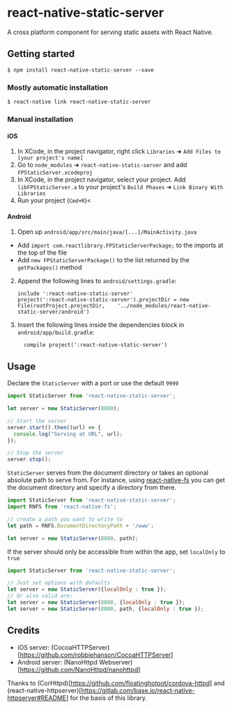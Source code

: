 
# react-native-static-server

A cross platform component for serving static assets with React Native.

## Getting started

`$ npm install react-native-static-server --save`

### Mostly automatic installation

`$ react-native link react-native-static-server`

### Manual installation


#### iOS

1. In XCode, in the project navigator, right click `Libraries` ➜ `Add Files to [your project's name]`
2. Go to `node_modules` ➜ `react-native-static-server` and add `FPStaticServer.xcodeproj`
3. In XCode, in the project navigator, select your project. Add `libFPStaticServer.a` to your project's `Build Phases` ➜ `Link Binary With Libraries`
4. Run your project (`Cmd+R`)<

#### Android

1. Open up `android/app/src/main/java/[...]/MainActivity.java`
  - Add `import com.reactlibrary.FPStaticServerPackage;` to the imports at the top of the file
  - Add `new FPStaticServerPackage()` to the list returned by the `getPackages()` method
2. Append the following lines to `android/settings.gradle`:
  	```
  	include ':react-native-static-server'
  	project(':react-native-static-server').projectDir = new File(rootProject.projectDir, 	'../node_modules/react-native-static-server/android')
  	```
3. Insert the following lines inside the dependencies block in `android/app/build.gradle`:
  	```
      compile project(':react-native-static-server')
  	```

## Usage

Declare the `StaticServer` with a port or use the default `9999`

```javascript
import StaticServer from 'react-native-static-server';

let server = new StaticServer(8080);

// Start the server
server.start().then((url) => {
  console.log("Serving at URL", url);
});

// Stop the server
server.stop();
```

`StaticServer` serves from the document directory or takes an optional absolute path to serve from.
For instance, using [react-native-fs](https://github.com/johanneslumpe/react-native-fs) you can get the document directory and specify a directory from there.

```javascript
import StaticServer from 'react-native-static-server';
import RNFS from 'react-native-fs';

// create a path you want to write to
let path = RNFS.DocumentDirectoryPath + '/www';

let server = new StaticServer(8080, path);
```

If the server should only be accessible from within the app, set `localOnly` to `true`

```javascript
import StaticServer from 'react-native-static-server';

// Just set options with defaults
let server = new StaticServer({localOnly : true });
// Or also valid are:
let server = new StaticServer(8080, {localOnly : true });
let server = new StaticServer(8080, path, {localOnly : true });

```

## Credits

* iOS server: (CocoaHTTPServer)[https://github.com/robbiehanson/CocoaHTTPServer]
* Android server: (NanoHttpd Webserver)[https://github.com/NanoHttpd/nanohttpd]

Thanks to (CorHttpd)[https://github.com/floatinghotpot/cordova-httpd] and (react-native-httpserver)[https://gitlab.com/base.io/react-native-httpserver#README] for the basis of this library.
